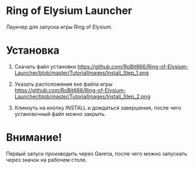 # Ring of Elysium Launcher
Лаунчер для запуска игры Ring of Elysium.

# Установка
1. Скачать файл установки 
https://github.com/RoBit666/Ring-of-Elysium-Launcher/blob/master/TutorialImages/Install_Step_1.png

2. Указать расположения exe файла игры
https://github.com/RoBit666/Ring-of-Elysium-Launcher/blob/master/TutorialImages/Install_Step_2.png

3. Кликнуть на кнопку INSTALL и дождаться завершения, после чего установочный файл можно закрыть.

# Внимание!
Первый запуск производить через Garena, после чего можно запускать через значок на рабочем столе.
